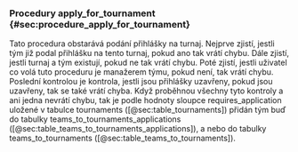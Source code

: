 
### Procedury apply_for_tournament {#sec:procedure_apply_for_tournament}

Tato procedura obstarává podání přihlášky na turnaj.
Nejprve zjistí, jestli tým již podal přihlášku na tento turnaj, pokud ano tak vrátí chybu.
Dále zjistí, jestli turnaj a tým existují, pokud ne tak vrátí chybu.
Poté zjistí, jestli uživatel co volá tuto proceduru je manažerem týmu, pokud není, tak vrátí chybu.
Poslední kontrolou je kontrola, jestli jsou přihlášky uzavřeny, pokud jsou uzavřeny, tak se také vrátí chyba.
Když proběhnou všechny tyto kontroly a ani jedna nevrátí chybu,
tak je podle hodnoty sloupce requires_application uložené v tabulce tournaments ([@sec:table_tournaments])
přidán tým buď do tabulky teams_to_tournaments_applications ([@sec:table_teams_to_tournaments_applications]),
a nebo do tabulky teams_to_tournaments ([@sec:table_teams_to_tournaments]).

